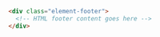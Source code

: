 
```html label="Structure"
<div class="element-footer">
  <!-- HTML footer content goes here -->
</div>
```
